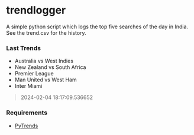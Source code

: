 # trendlogger
A simple python script which logs the top five searches of the day in India.<br>See the trend.csv for the history.<br>

<!-- Last Trends -->
### Last Trends
* Australia vs West Indies
* New Zealand vs South Africa
* Premier League
* Man United vs West Ham
* Inter Miami
> 2024-02-04 18:17:09.536652

<!-- Requirements -->
### Requirements
* [PyTrends](https://github.com/dreyco676/pytrends)
